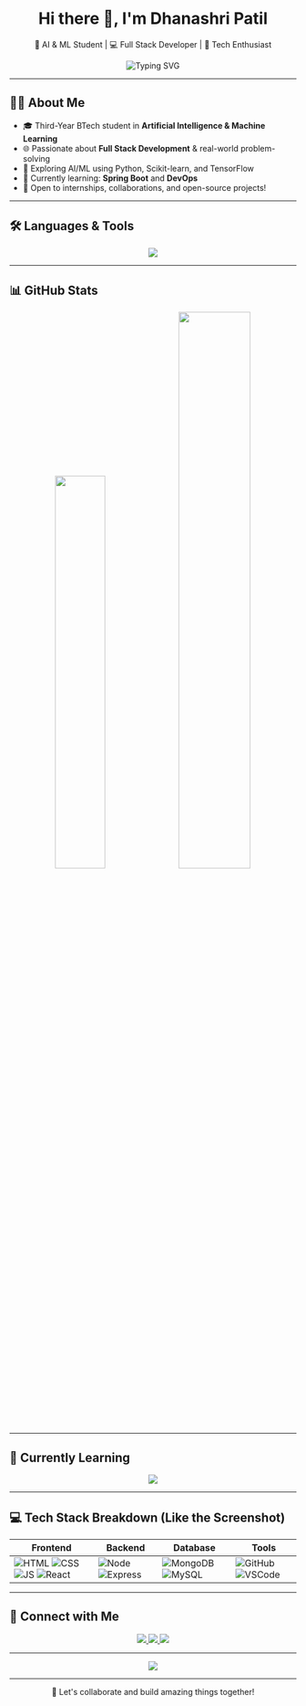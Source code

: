 <h1 align="center">Hi there 👋, I'm Dhanashri Patil</h1>

<p align="center">
  🚀 AI & ML Student | 💻 Full Stack Developer | 🌱 Tech Enthusiast
</p>

<p align="center">
  <img src="https://readme-typing-svg.demolab.com?font=Fira+Code&duration=3000&pause=1000&color=4AE8FF&width=435&lines=Welcome+to+my+GitHub+Profile!;Always+learning+something+new!;Full+Stack+Developer;AI%2FML+Engineer+in+progress..." alt="Typing SVG" />
</p>

---

## 👩‍💻 About Me

- 🎓 Third-Year BTech student in **Artificial Intelligence & Machine Learning**
- 🌐 Passionate about **Full Stack Development** & real-world problem-solving
- 🤖 Exploring AI/ML using Python, Scikit-learn, and TensorFlow
- 🌱 Currently learning: **Spring Boot** and **DevOps**
- 🚀 Open to internships, collaborations, and open-source projects!

---

## 🛠️ Languages & Tools

<p align="center">
  <img src="https://skillicons.dev/icons?i=html,css,js,react,nodejs,express,mongodb,mysql,java,python,git,github,vscode,postman" />
</p>

---

## 📊 GitHub Stats

<p align="center">
  <img src="https://github-readme-stats.vercel.app/api/top-langs/?username=DhanashriPatil11&layout=compact&theme=radical" width="42%" />
  <img src="https://github-readme-stats.vercel.app/api?username=DhanashriPatil11&show_icons=true&theme=radical&hide_border=false" width="50%"/>
</p>

---

## 🧠 Currently Learning

<p align="center">
  <img src="https://img.shields.io/badge/WEB%20Development-Full%20Stack-blue?style=for-the-badge" />
</p>

---

## 💻 Tech Stack Breakdown (Like the Screenshot)

| Frontend | Backend | Database | Tools |
|----------|---------|----------|-------|
| ![HTML](https://img.shields.io/badge/HTML5-E34F26?style=flat-square&logo=html5&logoColor=white) ![CSS](https://img.shields.io/badge/CSS3-1572B6?style=flat-square&logo=css3&logoColor=white) ![JS](https://img.shields.io/badge/JavaScript-F7DF1E?style=flat-square&logo=javascript&logoColor=black) ![React](https://img.shields.io/badge/React-20232A?style=flat-square&logo=react&logoColor=61DAFB) | ![Node](https://img.shields.io/badge/Node.js-339933?style=flat-square&logo=node.js&logoColor=white) ![Express](https://img.shields.io/badge/Express.js-404D59?style=flat-square&logo=express&logoColor=white) | ![MongoDB](https://img.shields.io/badge/MongoDB-47A248?style=flat-square&logo=mongodb&logoColor=white) ![MySQL](https://img.shields.io/badge/MySQL-00758F?style=flat-square&logo=mysql&logoColor=white) | ![GitHub](https://img.shields.io/badge/GitHub-181717?style=flat-square&logo=github&logoColor=white) ![VSCode](https://img.shields.io/badge/VSCode-007ACC?style=flat-square&logo=visual-studio-code&logoColor=white) |

---

## 🔗 Connect with Me

<p align="center">
  <a href="https://www.linkedin.com/in/dhanashri-patil11" target="_blank">
    <img src="https://img.shields.io/badge/LinkedIn-%230077B5.svg?style=flat&logo=linkedin&logoColor=white"/>
  </a>
  <a href="mailto:patil.dhanashrik@gmail.com">
    <img src="https://img.shields.io/badge/Gmail-D14836?style=flat&logo=gmail&logoColor=white"/>
  </a>
  <a href="https://github.com/DhanashriPatil11">
    <img src="https://img.shields.io/badge/GitHub-%23121011.svg?style=flat&logo=github&logoColor=white"/>
  </a>
</p>

---

<p align="center">
  <img src="https://github-readme-streak-stats.herokuapp.com/?user=DhanashriPatil11&theme=radical" />
</p>

---

<p align="center">💬 Let's collaborate and build amazing things together!</p>
